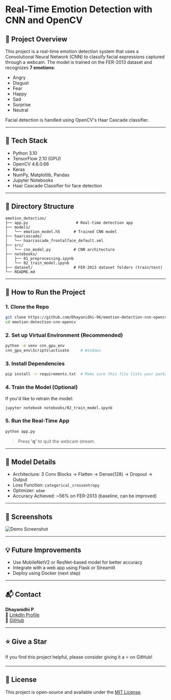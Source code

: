 # Real-Time Emotion Detection with CNN and OpenCV

## 🧠 Project Overview

This project is a real-time emotion detection system that uses a Convolutional Neural Network (CNN) to classify facial expressions captured through a webcam. The model is trained on the FER-2013 dataset and recognizes **7 emotions**:

- Angry
- Disgust
- Fear
- Happy
- Sad
- Surprise
- Neutral

Facial detection is handled using OpenCV's Haar Cascade classifier.

---

## 🚀 Tech Stack

- Python 3.10
- TensorFlow 2.10 (GPU)
- OpenCV 4.6.0.66
- Keras
- NumPy, Matplotlib, Pandas
- Jupyter Notebooks
- Haar Cascade Classifier for face detection

---

## 📁 Directory Structure

```
emotion_detection/
├── app.py                     # Real-time detection app
├── models/
│   └── emotion_model.h5      # Trained CNN model
├── haarcascade/
│   └── haarcascade_frontalface_default.xml
├── src/
│   └── cnn_model.py          # CNN architecture
├── notebooks/
│   ├── 01_preprocessing.ipynb
│   └── 02_train_model.ipynb
├── dataset/                  # FER-2013 dataset folders (train/test)
└── README.md
```

---

## 🧪 How to Run the Project

### 1. Clone the Repo

```bash
git clone https://github.com/Dhayanidhi-96/emotion-detection-cnn-opencv.git
cd emotion-detection-cnn-opencv
```

### 2. Set up Virtual Environment (Recommended)

```bash
python -m venv cnn_gpu_env
cnn_gpu_env\Scripts\activate     # Windows
```

### 3. Install Dependencies

```bash
pip install -r requirements.txt  # Make sure this file lists your packages
```

### 4. Train the Model (Optional)

If you'd like to retrain the model:

```bash
jupyter notebook notebooks/02_train_model.ipynb
```

### 5. Run the Real-Time App

```bash
python app.py
```

> Press **'q'** to quit the webcam stream.

---

## 🧊 Model Details

- Architecture: 3 Conv Blocks → Flatten → Dense(128) → Dropout → Output
- Loss Function: `categorical_crossentropy`
- Optimizer: `adam`
- Accuracy Achieved: \~56% on FER-2013 (baseline, can be improved)

---

## 📸 Screenshots

![Demo Screenshot](D:\emotion_detection\screenshots\demo.png)


---

## 💡 Future Improvements

- Use MobileNetV2 or ResNet-based model for better accuracy
- Integrate with a web app using Flask or Streamlit
- Deploy using Docker (next step)

---

## 📬 Contact

**Dhayanidhi P**\
📧 [LinkdIn Profile](https://www.linkedin.com/in/dhayanidhi-p-3372b0291/)\
📧 [GitHub](https://github.com/Dhayanidhi-96)

---

## ⭐ Give a Star

If you find this project helpful, please consider giving it a ⭐ on GitHub!

---

## 🔐 License

This project is open-source and available under the [MIT License](LICENSE).


